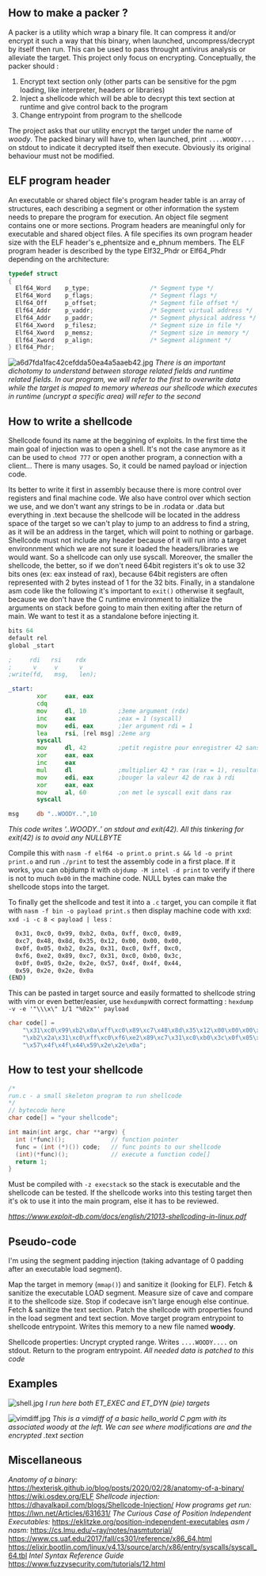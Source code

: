 ## How to make a packer ?

A packer is a utility which wrap a binary file. It can compress it and/or encrypt it such a way that this binary, when launched, uncompress/decrypt by itself then run. This can be used to pass throught antivirus analysis or alleviate the target.
This project only focus on encrypting.
Conceptually, the packer should :

1. Encrypt text section only (other parts can be sensitive for the pgm loading, like interpreter, headers or libraries)
2. Inject a shellcode which will be able to decrypt this text section at runtime and give control back to the program
3. Change entrypoint from program to the shellcode

The project asks that our utility encrypt the target under the name of _woody_. The packed binary will have to, when launched, print `....WOODY....` on stdout to indicate it decrypted itself then execute. Obviously its original behaviour must not be modified.

## ELF program header

An executable or shared object file's program header table is an array of structures, each describing a segment or other information the system needs to prepare the
program for execution. An object file segment contains one or more sections. Program headers are meaningful only for executable and shared object files. A file
specifies its own program header size with the ELF header's e_phentsize and e_phnum members. The ELF program header is described by the type Elf32_Phdr or Elf64_Phdr
depending on the architecture:

```c
typedef struct
{
  Elf64_Word    p_type;                 /* Segment type */
  Elf64_Word    p_flags;                /* Segment flags */
  Elf64_Off     p_offset;               /* Segment file offset */
  Elf64_Addr    p_vaddr;                /* Segment virtual address */
  Elf64_Addr    p_paddr;                /* Segment physical address */
  Elf64_Xword   p_filesz;               /* Segment size in file */
  Elf64_Xword   p_memsz;                /* Segment size in memory */
  Elf64_Xword   p_align;                /* Segment alignment */
} Elf64_Phdr;
```

![a6d7fda1fac42cefdda50ea4a5aaeb42.jpg](./_resources/a6d7fda1fac42cefdda50ea4a5aaeb42.jpg)
_There is an important dichotomy to understand between storage related fields and runtime related fields. In our program, we will refer to the first to overwrite data while the target is maped to memory whereas our shellcode which executes in runtime (uncrypt a specific area) will refer to the second_

## How to write a shellcode

Shellcode found its name at the beggining of exploits. In the first time the main goal of injection was to open a shell. It's not the case anymore as it can be used to `chmod 777` or open another program, a connection with a client... There is many usages. So, it could be named payload or injection code.

Its better to write it first in assembly because there is more control over registers and final machine code. We also have control over which section we use, and we don't want any strings to be in .rodata or .data but everything in .text because the shellcode will be located in the address space of the target so we can't play to jump to an address to find a string, as it will be an address in the target, which will point to nothing or garbage.
Shellcode must not include any header because of it will run into a target environnment which we are not sure it loaded the headers/libraries we would want. So a shellcode can only use syscall. Moreover, the smaller the shellcode, the better, so if we don't need 64bit registers it's ok to use 32 bits ones (ex: eax instead of rax), because 64bit registers are often represented with 2 bytes instead of 1 for the 32 bits.
Finally, in a standalone asm code like the following it's important to `exit()` otherwise it segfault, because we don't have the C runtime environment to initialize the arguments on stack before going to main then exiting after the return of main. We want to test it as a standalone before injecting it.

```asm
bits 64
default rel
global _start

;     rdi   rsi    rdx
;      v     v      v
;write(fd,   msg,   len);

_start:
        xor     eax, eax
        cdq
        mov     dl, 10         ;3eme argument (rdx)
        inc     eax            ;eax = 1 (syscall)
        mov     edi, eax       ;1er argument rdi = 1
        lea     rsi, [rel msg] ;2eme arg
        syscall
        mov     dl, 42         ;petit registre pour enregistrer 42 sans 0x00
        xor     eax, eax
        inc     eax
        mul     dl             ;multiplier 42 * rax (rax = 1), resultat dans rax
        mov     edi, eax       ;bouger la valeur 42 de rax à rdi
        xor     eax, eax
        mov     al, 60         ;on met le syscall exit dans rax
        syscall

msg     db "..WOODY..",10
```

_This code writes '..WOODY..' on stdout and exit(42). All this tinkering for exit(42) is to avoid any NULLBYTE_

Compile this with `nasm -f elf64 -o print.o print.s && ld -o print print.o` and run `./print` to test the assembly code in a first place.
If it works, you can objdump it with `objdump -M intel -d print` to verify if there is not to much `0x00` in the machine code. NULL bytes can make the shellcode stops
into the target.

To finally get the shellcode and test it into a `.c` target, you can compile it flat with `nasm -f bin -o payload print.s`
then display machine code with xxd: `xxd -i -c 8 < payload | less` :

```sh
  0x31, 0xc0, 0x99, 0xb2, 0x0a, 0xff, 0xc0, 0x89,
  0xc7, 0x48, 0x8d, 0x35, 0x12, 0x00, 0x00, 0x00,
  0x0f, 0x05, 0xb2, 0x2a, 0x31, 0xc0, 0xff, 0xc0,
  0xf6, 0xe2, 0x89, 0xc7, 0x31, 0xc0, 0xb0, 0x3c,
  0x0f, 0x05, 0x2e, 0x2e, 0x57, 0x4f, 0x4f, 0x44,
  0x59, 0x2e, 0x2e, 0x0a
(END)
```

This can be pasted in target source and easily formatted to shellcode string with vim
or even better/easier, use `hexdump`with correct formatting : `hexdump -v -e '"\\\x\" 1/1 "%02x"' payload`

```c
char code[] =
    "\x31\xc0\x99\xb2\x0a\xff\xc0\x89\xc7\x48\x8d\x35\x12\x00\x00\x00\x0f\x05"
    "\xb2\x2a\x31\xc0\xff\xc0\xf6\xe2\x89\xc7\x31\xc0\xb0\x3c\x0f\x05\x2e\x2e"
    "\x57\x4f\x4f\x44\x59\x2e\x2e\x0a";
```

## How to test your shellcode

```c
/*
run.c - a small skeleton program to run shellcode
*/
// bytecode here
char code[] = "your shellcode";

int main(int argc, char **argv) {
  int (*func)();             // function pointer
  func = (int (*)()) code;   // func points to our shellcode
  (int)(*func)();            // execute a function code[]
  return 1;
}
```

Must be compiled with `-z execstack` so the stack is executable and the shellcode can be tested.
If the shellcode works into this testing target then it's ok to use it into the main program, else it has to be reviewed.

*https://www.exploit-db.com/docs/english/21013-shellcoding-in-linux.pdf*

## Pseudo-code

I'm using the segment padding injection (taking advantage of 0 padding after an executable load segment).

Map the target in memory (`mmap()`) and sanitize it (looking for ELF).
Fetch & sanitize the executable LOAD segment.
Measure size of cave and compare it to the shellcode size.
Stop if codecave isn't large enough else continue.
Fetch & sanitize the text section.
Patch the shellcode with properties found in the load segment and text section.
Move target program entrypoint to shellcode entrypoint.
Writes this memory to a new file named **woody**.

Shellcode properties:
Uncrypt crypted range.
Writes `....WOODY....` on stdout.
Return to the program entrypoint.
_All needed data is patched to this code_

## Examples

![shell.jpg](./_resources/shell.jpg)
_I run here both ET_EXEC and ET_DYN (pie) targets_

![vimdiff.jpg](./_resources/vimdiff.jpg)
_This is a vimdiff of a basic hello_world C pgm with its associated woody at the left. We can see where modifications are and the encrypted .text section_

## Miscellaneous

_Anatomy of a binary:_
https://hexterisk.github.io/blog/posts/2020/02/28/anatomy-of-a-binary/
https://wiki.osdev.org/ELF
_Shellcode injection:_
https://dhavalkapil.com/blogs/Shellcode-Injection/
_How programs get run:_
https://lwn.net/Articles/631631/
_The Curious Case of Position Independent Executables:_
https://eklitzke.org/position-independent-executables
_asm / nasm:_
https://cs.lmu.edu/~ray/notes/nasmtutorial/
https://www.cs.uaf.edu/2017/fall/cs301/reference/x86_64.html
https://elixir.bootlin.com/linux/v4.13/source/arch/x86/entry/syscalls/syscall_64.tbl
_Intel Syntax Reference Guide_
https://www.fuzzysecurity.com/tutorials/12.html
